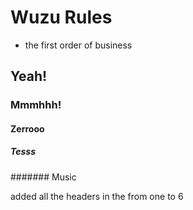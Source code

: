 # Wuzu Rules 
- the first order of business
## Yeah!
### Mmmhhh!
#### Zerrooo
##### Tesss
####### Music



added all the headers  in the from one to 6
